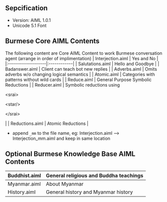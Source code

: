 ## Sepcification ##
  * Version: AIML 1.0.1
  * Unicode 5.1 Font

## Burmese Core AIML Contents ##
The following content are Core AIML Content to work Burmese conversation agent (arrange in order of implimentation)
| Interjection.aiml  | Yes and No  |
|:-------------------|:------------|
| Salutations.aiml  | Hello and Goodbye  |
| Badanswer.aiml  | Client can teach bot new replies  |
| Adverbs.aiml  | Omits adverbs w/o changing logical semantics  |
| Atomic.aiml  | Categories with patterns without wild cards  |
| Reduce.aiml  | General Purpose Symbolic Reductions  |
| Reducer.aiml  | 	Symbolic reductions using 

&lt;srai&gt;



&lt;star/&gt;



&lt;/srai&gt;

  |
| Reductions.aiml  | Atomic Reductions  |

  * append `_mm` to the file name, eg: Interjection.aiml --> Interjection\_mm.aiml and keep in same location

## Optional Burmese Knowledge Base AIML Contents ##
| Buddhist.aiml  | General religious and Buddha teachings  |
|:---------------|:----------------------------------------|
| Myanmar.aiml  | About Myanmar  |
| History.aiml  | General history and Myanmar history  |


